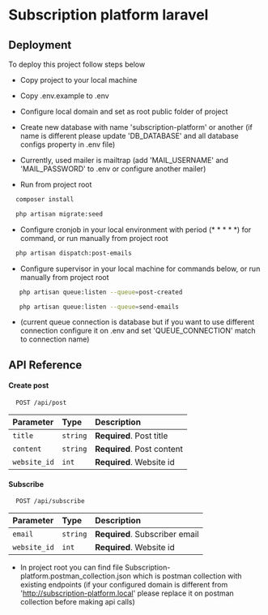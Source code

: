 # Subscription platform laravel

## Deployment

To deploy this project follow steps below

* Copy project to your local machine

* Copy .env.example to .env

* Configure local domain and set as root public folder of project

* Create new database with name 'subscription-platform' or another (if name is different please update 'DB_DATABASE' and
  all database configs property in .env file)

* Currently, used mailer is mailtrap (add 'MAIL_USERNAME' and 'MAIL_PASSWORD' to .env or configure another mailer)

* Run from project root

```bash
  composer install
```

```bash
  php artisan migrate:seed
```

* Configure cronjob in your local environment with period (* * * * *) for command, or run manually from project root

```bash
  php artisan dispatch:post-emails
```

* Configure supervisor in your local machine for commands below, or run manually from project root 

```bash
   php artisan queue:listen --queue=post-created
```

```bash
   php artisan queue:listen --queue=send-emails
```
* (current queue connection is
  database but if you want to use different connection configure it on .env and set 'QUEUE_CONNECTION' match to
  connection name)

## API Reference

#### Create post

```http
  POST /api/post
```

| Parameter    | Type     | Description                |
|:-------------|:---------|:---------------------------|
| `title`      | `string` | **Required**. Post title   |
| `content`    | `string` | **Required**. Post content | 
| `website_id` | `int`    | **Required**. Website id   | 

#### Subscribe

```http
  POST /api/subscribe
```

| Parameter    | Type     | Description                    |
|:-------------|:---------|:-------------------------------|
| `email`      | `string` | **Required**. Subscriber email |
| `website_id` | `int`    | **Required**. Website id       |

* In project root you can find file Subscription-platform.postman_collection.json which is postman collection with existing endpoints (if your configured domain is different from 'http://subscription-platform.local' please replace it on postman collection before making api calls)


